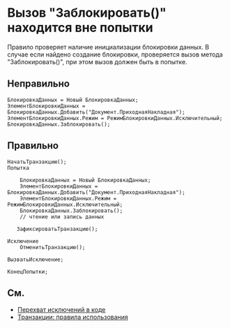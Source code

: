 # Вызов "Заблокировать()" находится вне попытки

Правило проверяет наличие инициализации блокировки данных. В случае если
найдено создание блокировки, проверяется вызов метода "Заблокировать()",
при этом вызов должен быть в попытке.

## Неправильно

```bsl
БлокировкаДанных = Новый БлокировкаДанных;
ЭлементБлокировкиДанных = БлокировкаДанных.Добавить("Документ.ПриходнаяНакладная");
ЭлементБлокировкиДанных.Режим = РежимБлокировкиДанных.Исключительный;
БлокировкаДанных.Заблокировать();
```

## Правильно

```bsl
НачатьТранзакцию();
Попытка
    
    БлокировкаДанных = Новый БлокировкаДанных;
    ЭлементБлокировкиДанных = БлокировкаДанных.Добавить("Документ.ПриходнаяНакладная");
    ЭлементБлокировкиДанных.Режим = РежимБлокировкиДанных.Исключительный;
    БлокировкаДанных.Заблокировать();
    // чтение или запись данных
    
   ЗафиксироватьТранзакцию();
   
Исключение
    ОтменитьТранзакцию();

ВызватьИсключение;

КонецПопытки;
```

## См.

- [Перехват исключений в коде](https://its.1c.ru/db/v8std#content:499:hdoc:3.6)
- [Транзакции: правила использования](https://its.1c.ru/db/v8std#content:783:hdoc:1.3)